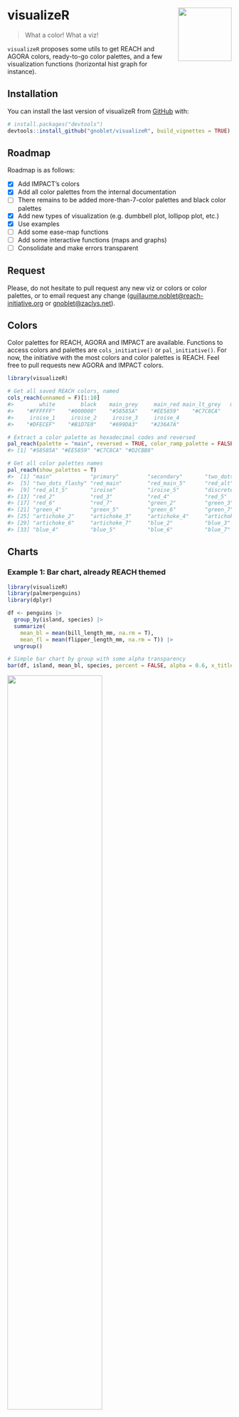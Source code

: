 
<!-- README.md is generated from README.Rmd. Please edit that file -->

# visualizeR <img src="man/figures/logo.png" align="right" alt="" width="120"/>

> What a color! What a viz!

`visualizeR` proposes some utils to get REACH and AGORA colors,
ready-to-go color palettes, and a few visualization functions
(horizontal hist graph for instance).

## Installation

You can install the last version of visualizeR from
[GitHub](https://github.com/) with:

``` r
# install.packages("devtools")
devtools::install_github("gnoblet/visualizeR", build_vignettes = TRUE)
```

## Roadmap

Roadmap is as follows:

-   [x] Add IMPACT’s colors
-   [x] Add all color palettes from the internal documentation
-   [ ] There remains to be added more-than-7-color palettes and black
    color palettes
-   [x] Add new types of visualization (e.g. dumbbell plot, lollipop
    plot, etc.)
-   [x] Use examples
-   [ ] Add some ease-map functions
-   [ ] Add some interactive functions (maps and graphs)
-   [ ] Consolidate and make errors transparent

## Request

Please, do not hesitate to pull request any new viz or colors or color
palettes, or to email request any change
(<guillaume.noblet@reach-initiative.org> or <gnoblet@zaclys.net>).

## Colors

Color palettes for REACH, AGORA and IMPACT are available. Functions to
access colors and palettes are `cols_initiative()` or
`pal_initiative()`. For now, the initiative with the most colors and
color palettes is REACH. Feel free to pull requests new AGORA and IMPACT
colors.

``` r
library(visualizeR)

# Get all saved REACH colors, named
cols_reach(unnamed = F)[1:10]
#>        white        black    main_grey     main_red main_lt_grey   main_beige 
#>    "#FFFFFF"    "#000000"    "#58585A"    "#EE5859"    "#C7C8CA"    "#D2CBB8" 
#>     iroise_1     iroise_2     iroise_3     iroise_4 
#>    "#DFECEF"    "#B1D7E0"    "#699DA3"    "#236A7A"

# Extract a color palette as hexadecimal codes and reversed
pal_reach(palette = "main", reversed = TRUE, color_ramp_palette = FALSE)
#> [1] "#58585A" "#EE5859" "#C7C8CA" "#D2CBB8"

# Get all color palettes names
pal_reach(show_palettes = T)
#>  [1] "main"            "primary"         "secondary"       "two_dots"       
#>  [5] "two_dots_flashy" "red_main"        "red_main_5"      "red_alt"        
#>  [9] "red_alt_5"       "iroise"          "iroise_5"        "discrete_6"     
#> [13] "red_2"           "red_3"           "red_4"           "red_5"          
#> [17] "red_6"           "red_7"           "green_2"         "green_3"        
#> [21] "green_4"         "green_5"         "green_6"         "green_7"        
#> [25] "artichoke_2"     "artichoke_3"     "artichoke_4"     "artichoke_5"    
#> [29] "artichoke_6"     "artichoke_7"     "blue_2"          "blue_3"         
#> [33] "blue_4"          "blue_5"          "blue_6"          "blue_7"
```

## Charts

### Example 1: Bar chart, already REACH themed

``` r
library(visualizeR)
library(palmerpenguins)
library(dplyr)

df <- penguins |> 
  group_by(island, species) |> 
  summarize(
    mean_bl = mean(bill_length_mm, na.rm = T),
    mean_fl = mean(flipper_length_mm, na.rm = T)) |> 
  ungroup()

# Simple bar chart by group with some alpha transparency
bar(df, island, mean_bl, species, percent = FALSE, alpha = 0.6, x_title = "Mean of bill length")
```

<img src="man/figures/README-example-bar-chart-1.png" width="65%" />

``` r
# Using another color palette through `theme_reach()` and changing scale to percent
bar(df, island,mean_bl, species, percent = TRUE, theme = theme_reach(palette = "artichoke_3"))
```

<img src="man/figures/README-example-bar-chart-2.png" width="65%" />

``` r
# Not flipped, with text added, group_title, no y-axis and no bold for legend
bar(df, island, mean_bl, species, group_title = "Species", flip = FALSE, add_text = TRUE, add_text_suffix = "%", percent = FALSE, theme = theme_reach(text_font_face = "plain", axis_y = FALSE))
```

<img src="man/figures/README-example-bar-chart-3.png" width="65%" />

### Example 2: Point chart, already REACH themed

At this stage, `point_reach()` only supports categorical grouping colors
with the `group` arg.

``` r
# Simple point chart
point(penguins, bill_length_mm, flipper_length_mm)
```

<img src="man/figures/README-example-point-chart-1.png" width="65%" />

``` r
# Point chart with grouping colors, greater dot size, some transparency, reversed color palette
point(penguins, bill_length_mm, flipper_length_mm, island, alpha = 0.6, size = 3, theme = theme_reach(reverse = TRUE))
```

<img src="man/figures/README-example-point-chart-2.png" width="65%" />

``` r
# Using another color palettes
point(penguins, bill_length_mm, flipper_length_mm, island, size = 1.5, x_title = "Bill", y_title = "Flipper", title = "Length (mm)", theme = theme_reach(palette = "artichoke_3", text_font_face = , grid_major_x = TRUE,  title_position_to_plot = FALSE))
```

<img src="man/figures/README-example-point-chart-3.png" width="65%" />

### Example 3: Dumbbell plot, REACH themed

Remember to ensure that your data are in the long format and you only
have two groups on the x-axis; for instance, IDP and returnee and no NA
values.

``` r
# Prepare long data
df <- tibble::tibble(
  admin1 = rep(letters[1:8], 2),
  setting = c(rep(c("Rural", "Urban"), 4), rep(c("Urban", "Rural"), 4)),
  stat = rnorm(16, mean = 50, sd = 18)
) |>
  dplyr::mutate(stat = round(stat, 0))

# Example, adding a parameter to `theme_reach()` passed on `ggplot2::theme()` to align legend title
dumbbell(df,
         stat,
         setting,
         admin1,
         title = "% of HHs that reported open defecation as sanitation facility",
         group_y_title = "Admin 1",
         group_x_title = "Setting",
         theme = theme_reach(legend_position =  "bottom",
                             legend_direction = "horizontal",
                             legend_title_font_face = "bold",
                             palette = "primary",
                             title_position_to_plot = FALSE,
                             legend.title.align = 0.5)) +
  # Change legend title position (could be included as part of the function)
  ggplot2::guides(  
    color = ggplot2::guide_legend(title.position = "left"),
    fill =  ggplot2::guide_legend(title.position = "left")
  )
```

<img src="man/figures/README-example-dumbbell-plot-1.png" width="65%" />

### Example 4: donut chart, REACH themed (to used moderately)

``` r
# Some summarized data: % of HHs by displacement status
df <- tibble::tibble(
  status = c("Displaced", "Non displaced", "Returnee", "Don't know/Prefer not to say"),
  percentage = c(18, 65, 12, 3)
)

# Donut
donut(df, 
      status, 
      percentage, 
      hole_size  = 3, 
      add_text_suffix = "%", 
      add_text_color = cols_reach("dk_grey"), 
      add_text_treshold_display = 5,
      x_title = "Displacement status", 
      title = "% of HHs by displacement status", 
      theme = theme_reach(legend_reverse = TRUE))
```

<img src="man/figures/README-example-donut-plot-1.png" width="65%" />

### Example 5: alluvial chart, REACH themed

``` r
# Some summarized data: % of HHs by self-reported status of displacement in 2021 and in 2022
df <- tibble::tibble(
  status_from = c(rep("Displaced", 4),
                  rep("Non displaced", 4),
                  rep("Returnee", 4),
                  rep("Dnk/Pnts", 4)),
  status_to = c("Displaced", "Non displaced", "Returnee", "Dnk/Pnts", "Displaced", "Non displaced", "Returnee", "Dnk/Pnts", "Displaced", "Non displaced", "Returnee", "Dnk/Pnts", "Displaced", "Non displaced", "Returnee", "Dnk/Pnts"),
  percentage = c(20, 8, 18, 1, 12, 21, 0, 2, 0, 3, 12, 1, 0, 0, 1, 1)
)

# Alluvial, here the group is the status for 2021

alluvial(df, 
         status_from, 
         status_to,
         percentage, 
         status_from,
         from_levels = c("Displaced", "Non displaced", "Returnee", "Dnk/Pnts"), 
         alpha = 0.8, 
         group_title = "Status for 2021",
         title = "% of HHs by self-reported status from 2021 to 2022", 
         theme = theme_reach(
           axis_y = FALSE, 
           legend_position = "none"))
```

<img src="man/figures/README-example-alluvial-plot-1.png" width="65%" />

### Example 6: lollipop chart

``` r
library(tidyr)
# Prepare long data
df <- tibble::tibble(
 admin1 = replicate(15, sample(letters, 8)) |> t() |> as.data.frame() |> unite("admin1", sep = "") |> dplyr::pull(admin1),  
 stat = rnorm(15, mean = 50, sd = 15)) |>
  dplyr::mutate(stat = round(stat, 0))

# Make lollipop plot, REACH themed, vertical with 45 degrees angle X-labels
lollipop(df,
         admin1,
         stat,
         arrange = FALSE,
         add_text = FALSE,
         flip = FALSE,
         y_title = "% of HHs",
         x_title = "Admin 1",
         title = "% of HHs that reported having received a humanitarian assistance",
         theme = theme_reach(axis_text_x_angle = 45, 
                             grid_major_y = TRUE, 
                             grid_major_y_size = 0.2, 
                             grid_major_x = TRUE, 
                             grid_minor_y = TRUE))
```

<img src="man/figures/README-example-lollipop-chart-1.png" width="65%" />

``` r
# Horizontal, greater point size, arranged by value, no grid, and text labels added
lollipop(df,
         admin1,
         stat,
         arrange = TRUE,
         point_size = 10,
         point_color = cols_reach("main_beige"),
         segment_size = 2,
         add_text = TRUE,
         add_text_suffix = "%",
         y_title = "% of HHs",
         x_title = "Admin 1",
         title = "% of HHs that reported having received a humanitarian assistance in the 12 months prior to the assessment",
         theme = theme_reach(title_position_to_plot = FALSE))
```

<img src="man/figures/README-example-lollipop-chart-2.png" width="65%" />

## Maps

``` r
# Add indicator layer 
# - based on "pretty" classes and title "Proportion (%)" 
# - buffer to add a 10% around the bounding box
map <- add_indicator_layer(
  indicator_admin1, 
  opn_dfc,
  buffer = 0.1) + 
  # Layout - some defaults - add the map title
  add_layout("% of HH that reported open defecation as sanitation facility") + 
  # Admin boundaries as list of shape files (lines) and colors, line widths and labels as vectors
  add_admin_boundaries(
    lines = list(line_admin1, border_admin0, frontier_admin0),
    colors = cols_reach("main_lt_grey", "dk_grey", "black"),
    lwds = c(0.5, 2, 3),
    labels = c("Department", "Country", "Dominican Rep. frontier"),
    title = "Administrative boundaries") + 
  # Add text labels - centered on admin 1 centroids
  add_admin_labels(centroid_admin1, ADM1_FR_UPPER) +
  # Add a compass
  add_compass() +
  # Add a scale bar
  add_scale_bar() +
  # Add credits
  add_credits("Admin. boundaries. : CNIGS \nCoord. system: GCS WGS 1984")
```

![Once exported with
`tmap::tmap_save()`.](man/figures/README-example-map.png)
